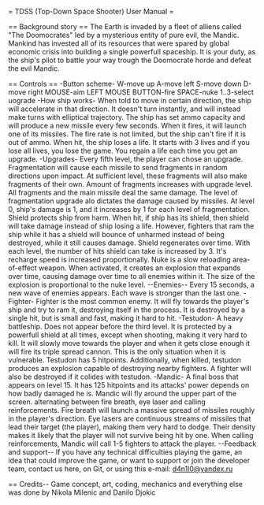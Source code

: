 = TDSS (Top-Down Space Shooter) User Manual =

== Background story ==
The Earth is invaded by a fleet of alliens called
"The Doomocrates" led by a mysterious entity of
pure evil, the Mandic. Mankind has invested all of 
its resources that were spared by global economic 
crisis into building a single powerfull spaceship.
It is your duty, as the ship's pilot to battle
your way trough the Doomocrate horde and defeat
the evil Mandic.

== Controls ==
-Button scheme-
W-move up
A-move left
S-move down
D-move right
MOUSE-aim
LEFT MOUSE BUTTON-fire
SPACE-nuke
1..3-select uograde
-How ship works-
When told to move in certain direction, the 
ship will accelerate in that direction. It 
doesn't turn instantly, and will instead make
turns with elliptical trajectory. The ship has
set ammo capacity and will produce a new missile
every few seconds. When it fires, it will launch
one of its missiles. The fire rate is not limited,
but the ship can't fire if it is out of ammo.
When hit, the ship loses a life. It starts with
3 lives and if you lose all lives, you lose the game.
You regain a life each time you get an upgrade.
-Upgrades-
Every fifth level, the player can chose an upgrade.
Fragmentation will cause each missile to send fragments
in random directions upon impact. At sufficient level, 
these fragments will also make fragments of their own.
Amount of fragments increases with upgrade level.
All fragments and the main missile deal the same damage.
The level of fragmentation upgrade alo dictates the damage
caused by missiles. At level 0, ship's damage is 1, and it
increases by 1 for each level of fragmentation.
Shield protects ship from harm. When hit, if ship has its shield,
then shield will take damage instead of ship losing a life. However,
fighters that ram the ship while it has a shield will bounce of
unharmed instead of being destroyed, while it still causes damage.
Shield regenerates over time. With each level, the number of hits shield
can take is increased by 3. It's recharge speed is increased 
proportionally.
Nuke is a slow reloading area-of-effect weapon. When activated, it
creates an explosion that expands over time, causing damage over time
to all enemies within it. The size of the explosion is proportional to
the nuke level.
--Enemies--
Every 15 seconds, a new wave of enemies appears.
Each wave is stronger than the last one. 
-Fighter-
Fighter is the most common enemy. It will fly
towards the player's ship and try to ram it,
destroying itself in the process.
It is destroyed by a single hit, but is small
and fast, making it hard to hit.
-Testudon-
A heavy battleship. Does not appear before the
third level. It is protected by a powerfull shield
at all times, except when shooting, making it very
hard to kill. It will slowly move towards the player
and when it gets close enough it will fire its triple
spread cannon. This is the only situation when it is
vulnerable. Testudon has 5 hitpoints. Additionally,
when killed, testudon produces an explosion capable of
destroying nearby fighters. A fighter will also be 
destroyed if it colides with testudon.
-Mandic-
A final boss that appears on level 15. 
It has 125 hitpoints and its attacks'
power depends on how badly damaged he is. Mandic will
fly around the upper part of the screen. alternating between
fire breath, eye laser and calling reinforcements.
Fire breath will launch a massive spread of missiles roughly
in the player's direction. Eye lasers are continuous streams
of missiles that lead their target (the player), making
them very hard to dodge. Their density makes it likely
that the player will not survive being hit by one.
When calling reinforcements, Mandic will call 1-5 fighters
to attack the player.
--Feedback and support--
If you have any technical difficulties playing
the game, an idea that could improve the game,
or want to support or join the developer team,
contact us here, on Git, or using this e-mail: d4n1l0@yandex.ru

== Credits--
Game concept, art, coding, mechanics and everything
else was done by Nikola Milenic and Danilo Djokic
